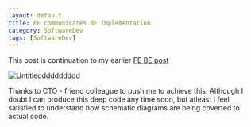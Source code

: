```yaml
---
layout: default
title: FE communicates BE implementation
category: SoftwareDev
tags: [SoftwareDev]
---
```


This post is continuation to my earlier [FE BE post](https://sbibek086.github.io/write-the-docs/2023-04-09_How_FE_Communicates_BE_vversa.html)

![Untitledddddddddd](https://user-images.githubusercontent.com/11883023/265220150-7a64d2ea-75b5-4dc4-9d05-5c247750e63c.png)

Thanks to CTO - friend colleague to push me to achieve this. Although I doubt I can produce this deep code any time soon, but atleast I feel satisfied to understand how schematic diagrams are being coverted to actual code. 
